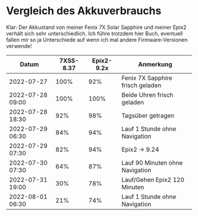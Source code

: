 Vergleich des Akkuverbrauchs
============================

Klar: Der Akkustand von meiner Fenix 7X Solar Sapphire und meiner Epix2
verhält sich sehr unterschiedlich. Ich führe trotzdem hier Buch, eventuell
fallen mir so ja Unterschiede auf wenn ich mal andere Firmware-Versionen
verwende!

|Datum           |7XSS-8.37|Epix2-9.2x|Anmerkung                       |
|----------------|---------|----------|--------------------------------|
|2022-07-27      |100%     | 92%      |Fenix 7X Sapphire frisch geladen|
|2022-07-28 09:00|100%     |100%      |Beide Uhren frisch geladen      |
|2022-07-28 18:30| 92%     | 98%      |Tagsüber getragen               |
|2022-07-29 06:30| 84%     | 94%      |Lauf 1 Stunde ohne Navigation   |
|2022-07-29 07:30| 82%     | 94%      |Epix2 -> 9.24                   |
|2022-07-30 07:30| 64%     | 87%      |Lauf 90 Minuten ohne Navigation |
|2022-07-31 19:00| 30%     | 78%      |Lauf/Gehen Epix2 120 Minuten    |
|2022-08-01 06:30| 21%     | 74%      |Lauf 1 Stunde ohne Navigation   |
